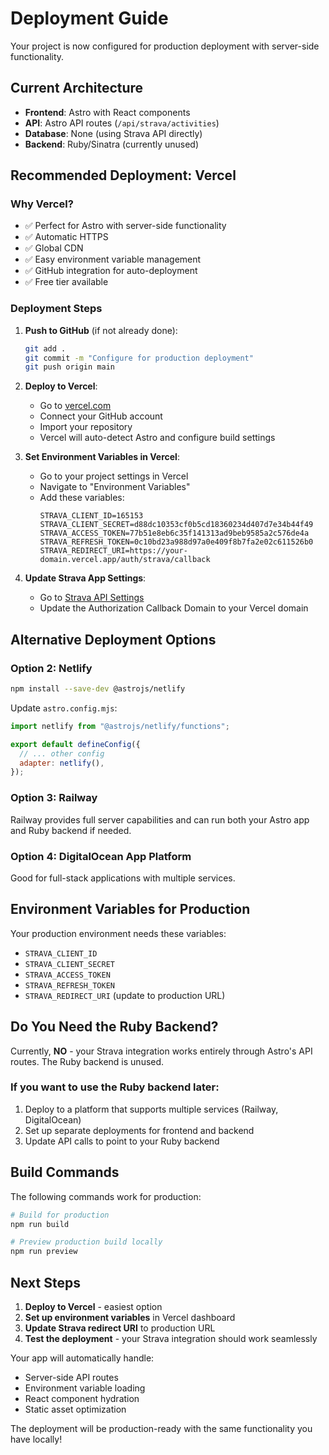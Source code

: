 # Deployment Guide

Your project is now configured for production deployment with server-side functionality.

## Current Architecture

- **Frontend**: Astro with React components
- **API**: Astro API routes (`/api/strava/activities`)
- **Database**: None (using Strava API directly)
- **Backend**: Ruby/Sinatra (currently unused)

## Recommended Deployment: Vercel

### Why Vercel?
- ✅ Perfect for Astro with server-side functionality
- ✅ Automatic HTTPS
- ✅ Global CDN
- ✅ Easy environment variable management
- ✅ GitHub integration for auto-deployment
- ✅ Free tier available

### Deployment Steps

1. **Push to GitHub** (if not already done):
   ```bash
   git add .
   git commit -m "Configure for production deployment"
   git push origin main
   ```

2. **Deploy to Vercel**:
   - Go to [vercel.com](https://vercel.com)
   - Connect your GitHub account
   - Import your repository
   - Vercel will auto-detect Astro and configure build settings

3. **Set Environment Variables in Vercel**:
   - Go to your project settings in Vercel
   - Navigate to "Environment Variables"
   - Add these variables:
     ```
     STRAVA_CLIENT_ID=165153
     STRAVA_CLIENT_SECRET=d88dc10353cf0b5cd18360234d407d7e34b44f49
     STRAVA_ACCESS_TOKEN=77b51e8eb6c35f141313ad9beb9585a2c576de4a
     STRAVA_REFRESH_TOKEN=0c10bd23a988d97a0e409f8b7fa2e02c611526b0
     STRAVA_REDIRECT_URI=https://your-domain.vercel.app/auth/strava/callback
     ```

4. **Update Strava App Settings**:
   - Go to [Strava API Settings](https://www.strava.com/settings/api)
   - Update the Authorization Callback Domain to your Vercel domain

## Alternative Deployment Options

### Option 2: Netlify
```bash
npm install --save-dev @astrojs/netlify
```
Update `astro.config.mjs`:
```js
import netlify from "@astrojs/netlify/functions";

export default defineConfig({
  // ... other config
  adapter: netlify(),
});
```

### Option 3: Railway
Railway provides full server capabilities and can run both your Astro app and Ruby backend if needed.

### Option 4: DigitalOcean App Platform
Good for full-stack applications with multiple services.

## Environment Variables for Production

Your production environment needs these variables:
- `STRAVA_CLIENT_ID`
- `STRAVA_CLIENT_SECRET` 
- `STRAVA_ACCESS_TOKEN`
- `STRAVA_REFRESH_TOKEN`
- `STRAVA_REDIRECT_URI` (update to production URL)

## Do You Need the Ruby Backend?

Currently, **NO** - your Strava integration works entirely through Astro's API routes. The Ruby backend is unused.

### If you want to use the Ruby backend later:
1. Deploy to a platform that supports multiple services (Railway, DigitalOcean)
2. Set up separate deployments for frontend and backend
3. Update API calls to point to your Ruby backend

## Build Commands

The following commands work for production:

```bash
# Build for production
npm run build

# Preview production build locally
npm run preview
```

## Next Steps

1. **Deploy to Vercel** - easiest option
2. **Set up environment variables** in Vercel dashboard
3. **Update Strava redirect URI** to production URL
4. **Test the deployment** - your Strava integration should work seamlessly

Your app will automatically handle:
- Server-side API routes
- Environment variable loading
- React component hydration
- Static asset optimization

The deployment will be production-ready with the same functionality you have locally! 